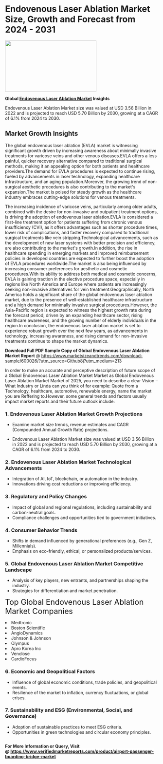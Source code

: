 <H1>Endovenous Laser Ablation Market Size, Growth and Forecast from 2024 - 2031</H1><img class="aligncenter size-medium wp-image-584254" src="https://thirdeyenews.in/wp-content/uploads/2024/09/Global-Market-Research-300x168.jpeg" alt="" width="300" height="168" /><p><strong>Global&nbsp;<a href="https://www.marketsizeandtrends.com/download-sample/600026/?utm_source=Github8j?utm_medium=213">Endovenous Laser Ablation Market</a> Insights</strong></p><p>Endovenous Laser Ablation Market size was valued at USD 3.56 Billion in 2022 and is projected to reach USD 5.70 Billion by 2030, growing at a CAGR of 6.1% from 2024 to 2030.</p><p><h2>Market Growth Insights</h2> <p>The global endovenous laser ablation (EVLA) market is witnessing significant growth driven by increasing awareness about minimally invasive treatments for varicose veins and other venous diseases.EVLA offers a less painful, quicker recovery alternative compared to traditional surgical methods, making it an appealing option for both patients and healthcare providers.The demand for EVLA procedures is expected to continue rising, fueled by advancements in laser technology, expanding healthcare infrastructure, and an aging population.Moreover, the growing trend of non-surgical aesthetic procedures is also contributing to the market's expansion.The market is poised for steady growth as the healthcare industry embraces cutting-edge solutions for venous treatments.</p> <p>The increasing incidence of varicose veins, particularly among older adults, combined with the desire for non-invasive and outpatient treatment options, is driving the adoption of endovenous laser ablation.EVLA is considered a first-line treatment option for patients suffering from chronic venous insufficiency (CVI), as it offers advantages such as shorter procedure times, lower risk of complications, and faster recovery compared to traditional surgical treatments like vein stripping.Technological advancements, such as the development of new laser systems with better precision and efficiency, are also contributing to the market's growth.In addition, the rise in healthcare spending in emerging markets and improved reimbursement policies in developed countries are expected to further boost the adoption of EVLA procedures worldwide.The market is also being influenced by increasing consumer preferences for aesthetic and cosmetic procedures.With its ability to address both medical and cosmetic concerns, EVLA is gaining traction in the elective procedure space, especially in regions like North America and Europe where patients are increasingly seeking non-invasive alternatives for vein treatment.Geographically, North America holds a significant share of the global endovenous laser ablation market, due to the presence of well-established healthcare infrastructure and a high demand for minimally invasive surgical procedures.However, the Asia-Pacific region is expected to witness the highest growth rate during the forecast period, driven by an expanding healthcare sector, rising healthcare awareness, and the growing number of elderly individuals in the region.In conclusion, the endovenous laser ablation market is set to experience robust growth over the next few years, as advancements in technology, increasing awareness, and rising demand for non-invasive treatments continue to shape the market dynamics.</p> <p><span class=""><strong>Download Full PDF Sample Copy of Global Endovenous Laser Ablation Market Report</strong> @ <a href="https://www.marketsizeandtrends.com/download-sample/600026/?utm_source=Github8j?utm_medium=213" target="_blank">https://www.marketsizeandtrends.com/download-sample/600026/?utm_source=Github8j?utm_medium=213</a></span></p><p>In order to make an accurate and perceptive description of future scope of a Global&nbsp;Endovenous Laser Ablation Market Market as Global&nbsp;Endovenous Laser Ablation Market Market of 2025, you need to describe a clear Vision &ndash; What Industry or Linda can you think of for example: Quote from a Technology, healthcare, automotive, renewable energy, name the market you are Reffering to.However, some general trends and factors usually impact market reports and their future outlook include:</p><h3>1.&nbsp;<strong>Endovenous Laser Ablation Market Growth Projections</strong></h3><ul><li>Examine market size trends, revenue estimates and CAGR (Compounded Annual Growth Rate) projections.</li><li><p>Endovenous Laser Ablation Market size was valued at USD 3.56 Billion in 2022 and is projected to reach USD 5.70 Billion by 2030, growing at a CAGR of 6.1% from 2024 to 2030.</p></li></ul><h3>2.&nbsp;<strong>Endovenous Laser Ablation Market Technological Advancements</strong></h3><ul><li>Integration of AI, IoT, blockchain, or automation in the industry.</li><li>Innovations driving cost reductions or improving efficiency.</li></ul><h3>3.&nbsp;<strong>Regulatory and Policy Changes</strong></h3><ul><li>Impact of global and regional regulations, including sustainability and carbon-neutral goals.</li><li>Compliance challenges and opportunities tied to government initiatives.</li></ul><h3>4.&nbsp;<strong>Consumer Behavior Trends</strong></h3><ul><li>Shifts in demand influenced by generational preferences (e.g., Gen Z, Millennials).</li><li>Emphasis on eco-friendly, ethical, or personalized products/services.</li></ul><h3>5.&nbsp;<strong>Global Endovenous Laser Ablation Market Competitive Landscape</strong></h3><ul><li>Analysis of key players, new entrants, and partnerships shaping the industry.</li><li>Strategies for differentiation and market penetration.</li></ul><p data-pm-slice="1 1 []"><span style="color: inherit; font-family: inherit; font-size: 25px;">Top Global Endovenous Laser Ablation Market Companies</span></p><div class="" data-test-id=""><p><li>Medtronic</li><li> Boston Scientific</li><li> AngioDynamics</li><li> Johnson & Johnson</li><li> Olympus</li><li> Apro Korea Inc</li><li> Venclose</li><li> CardioFocus</li></p></div><h3>6.&nbsp;<strong>Economic and Geopolitical Factors</strong></h3><ul><li>Influence of global economic conditions, trade policies, and geopolitical events.</li><li>Resilience of the market to inflation, currency fluctuations, or global crises.</li></ul><h3>7.&nbsp;<strong>Sustainability and ESG (Environmental, Social, and Governance)</strong></h3><ul><li>Adoption of sustainable practices to meet ESG criteria.</li><li>Opportunities in green technologies and circular economy principles.</li></ul><h2><strong style="font-size: 14px;">For More Information or Query, Visit @&nbsp;</strong><a style="background-color: #ffffff; font-size: 14px;" href="https://www.marketsizeandtrends.com/report/endovenous-laser-ablation-market/" target="_blank">https://www.verifiedmarketreports.com/product/airport-passenger-boarding-bridge-market</a></h2>